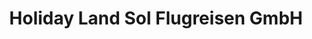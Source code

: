 ---
title: "Holiday Land Sol Flugreisen GmbH"
url: /duesseldorf/holiday-land-sol-flugreisen-gmbh/
shop: Reisebüro
---